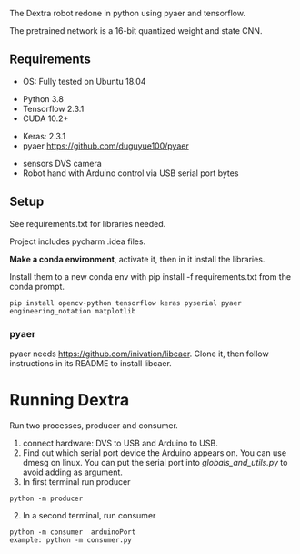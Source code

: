 The Dextra robot redone in python using pyaer and tensorflow.

The pretrained network is a 16-bit quantized weight and state CNN.

## Requirements

 - OS: Fully tested on Ubuntu 18.04
  * Python 3.8
 * Tensorflow 2.3.1
 * CUDA 10.2+
 - Keras: 2.3.1
 - pyaer https://github.com/duguyue100/pyaer
 
 * sensors DVS camera
 * Robot hand with Arduino control via USB serial port bytes

## Setup
See requirements.txt for libraries needed. 

Project includes pycharm .idea files.

**Make a conda environment**, activate it, then in it install the libraries.

Install them to a new conda env with pip install -f requirements.txt from the conda prompt.

```
pip install opencv-python tensorflow keras pyserial pyaer engineering_notation matplotlib 
```
### pyaer
pyaer needs https://github.com/inivation/libcaer. Clone it, then follow instructions in its README to install libcaer. 


# Running Dextra

Run two processes, producer and consumer.

 1. connect hardware: DVS to USB and Arduino to USB.
 1. Find out which serial port device the Arduino appears on. You can use dmesg on linux. You can put the serial port into _globals_and_utils.py_ to avoid adding as argument.
 1. In first terminal run producer
```shell script
python -m producer
```
 2. In a second terminal, run consumer
```shell script
python -m consumer  arduinoPort
example: python -m consumer.py 
```


